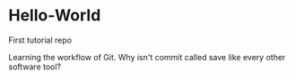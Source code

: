 # Hello-World
First tutorial repo

Learning the workflow of Git. Why isn't commit called save like every other software tool?
